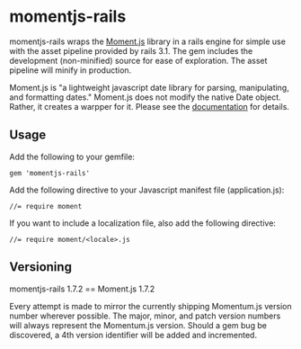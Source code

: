 # momentjs-rails

momentjs-rails wraps the [Moment.js](http://momentjs.com/) library in a rails engine for simple
use with the asset pipeline provided by rails 3.1. The gem includes the development (non-minified)
source for ease of exploration. The asset pipeline will minify in production.

Moment.js is "a lightweight javascript date library for parsing, manipulating, and formatting dates."
Moment.js does not modify the native Date object. Rather, it creates a warpper for it. Please see the
[documentation](http://momentjs.com/docs/) for details.

## Usage

Add the following to your gemfile:

    gem 'momentjs-rails'

Add the following directive to your Javascript manifest file (application.js):

    //= require moment

If you want to include a localization file, also add the following directive:

    //= require moment/<locale>.js

## Versioning

momentjs-rails 1.7.2 == Moment.js 1.7.2

Every attempt is made to mirror the currently shipping Momentum.js version number wherever possible.
The major, minor, and patch version numbers will always represent the Momentum.js version. Should a gem
bug be discovered, a 4th version identifier will be added and incremented.

